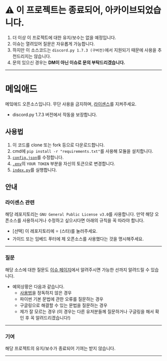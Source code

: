 # ⚠ 이 프로젝트는 종료되어, 아카이브되었습니다.
1. 더 이상 이 프로젝트에 대한 유지/보수는 없을 예정입니다.
2. 이슈는 열려있어 질문은 자유롭게 가능합니다.
3. 하지만 이 소스코드는 ``discord.py 1.7.3 (구버전)``에서 지원되기 때문에 사용을 추천드리지는 않습니다.
4. 문의 있으신 경우는 **DM이 아닌 이슈로 문의 부탁드리겠습니다.**

---

# 메잌애드
메잌애드 오픈소스입니다. 무단 사용을 금지하며, [라이센스](#라이센스-관련)를 지켜주세요.
+ discord.py 1.7.3 버전에서 작동을 보장합니다.

## 사용법
1. 이 코드를 clone 또는 fork 등으로 다운로드합니다.
2. cmd에 ``pip install -r "requirements.txt"``를 사용해 모듈을 설치합니다.
3. [``config.json``](/config.json)를 수정합니다.
4. [``.env``](/.env)의 ``YOUR TOKEN`` 부분을 자신의 토큰으로 변경합니다.
5. [``index.py``](/index.py)를 실행합니다.

## 안내
### 라이센스 관련
해당 레포지토리는 ``GNU General Public License v3.0``를 사용합니다.
만약 해당 오픈소스를 사용하시거나 수정하고 싶으시다면 아래의 규칙을 꼭 따라야 합니다.

+ [선택] 이 레포지토리에 ⭐ (스타)를 눌러주세요.
+ 가이드 또는 임베드 푸터에 제 오픈소스를 사용했다는 것을 명시해주세요.

---

### 질문
해당 소스에 대한 질문도 [이슈 페이지](https://github.com/samsunghappytree123/makead/issues)에서 알려주시면 가능한 선까지 알려드릴 수 있습니다.
- 예외상황은 다음과 같습니다.
    - [사용법](#사용법)을 정독하지 않은 경우
    - 파이썬 기본 문법에 관한 오류를 질문하는 경우
    - 구글링으로 해결할 수 있는 문법을 질문하는 경우
    - 제가 잘 모르는 경우 (이 경우는 다른 유저분들께 질문하거나 구글링을 해서 확인 후 꼭 알려드리겠습니다!)

---

### 기여
해당 프로젝트의 유지/보수가 종료되어 기여는 받지 않습니다.

---
